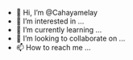 - 👋 Hi, I’m @Cahayamelay
- 👀 I’m interested in ...
- 🌱 I’m currently learning ...
- 💞️ I’m looking to collaborate on ...
- 📫 How to reach me ...

<!---
Cahayamelay/Cahayamelay is a ✨ special ✨ repository because its `README.md` (this file) appears on your GitHub profile.
You can click the Preview link to take a look at your changes.
--->
